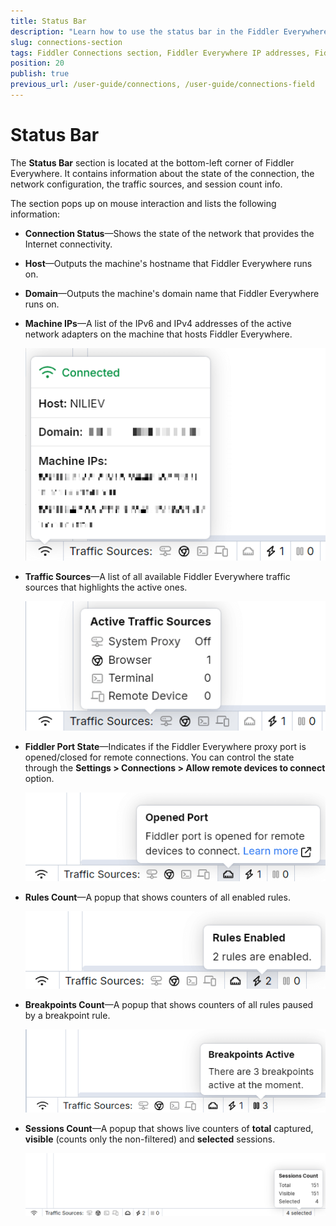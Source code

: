 ```yaml
---
title: Status Bar
description: "Learn how to use the status bar in the Fiddler Everywhere web-debugging HTTP-proxy client."
slug: connections-section
tags: Fiddler Connections section, Fiddler Everywhere IP addresses, Fiddler Everywhere active network
position: 20
publish: true
previous_url: /user-guide/connections, /user-guide/connections-field
---
```


# Status Bar

The **Status Bar** section is located at the bottom-left corner of Fiddler Everywhere. It contains information about the state of the connection, the network configuration, the traffic sources, and session count info.

The section pops up on mouse interaction and lists the following information:

- **Connection Status**&mdash;Shows the state of the network that provides the Internet connectivity.

- **Host**&mdash;Outputs the machine's hostname that Fiddler Everywhere runs on.

- **Domain**&mdash;Outputs the machine's domain name that Fiddler Everywhere runs on.

- **Machine IPs**&mdash;A list of the IPv6 and IPv4 addresses of the active network adapters on the machine that hosts Fiddler Everywhere.

    ![The connection status](../images/status-bar/connection-details.png)

- **Traffic Sources**&mdash;A list of all available Fiddler Everywhere traffic sources that highlights the active ones.

    ![The traffic sources](../images/status-bar/traffic-sources.png)

- **Fiddler Port State**&mdash;Indicates if the Fiddler Everywhere proxy port is opened/closed for remote connections. You can control the state through the **Settings > Connections > Allow remote devices to connect** option.

    ![State of the Fiddler port](../images/status-bar/remote-connections-status.png)

- **Rules Count**&mdash;A popup that shows counters of all enabled rules.

    ![The rules count](../images/status-bar/rules-count.png)

- **Breakpoints Count**&mdash;A popup that shows counters of all rules paused by a breakpoint rule.

    ![The breakpoints count](../images/status-bar/breakpoints-count.png)

- **Sessions Count**&mdash;A popup that shows live counters of **total** captured, **visible** (counts only the non-filtered) and **selected** sessions.

    ![The sessions count](../images/status-bar/sessions-count.png)
